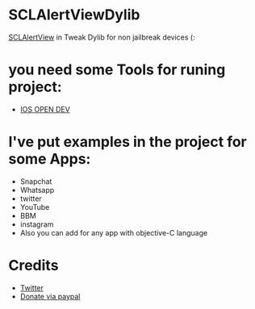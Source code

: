 # SCLAlertViewDylib
[SCLAlertView](https://github.com/dogo/SCLAlertView) in Tweak Dylib for non jailbreak devices (:

# you need some Tools for runing project:
- [IOS OPEN DEV](http://www.filepup.net/files/a1b3dfa81528583713.html)

# I've put examples in the project for some Apps:
- Snapchat
- Whatsapp
- twitter
- YouTube
- BBM
- instagram
- Also you can add for any app with objective-C language

# Credits
- [Twitter](https://twitter.com/BandarHL)
- [Donate via paypal](https://www.paypal.me/fjr699)
